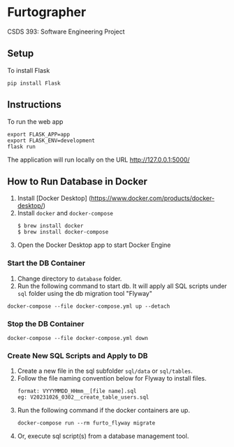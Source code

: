 # Furtographer
CSDS 393: Software Engineering Project

## Setup
To install Flask
```
pip install Flask
```

## Instructions
To run the web app
```
export FLASK_APP=app
export FLASK_ENV=development
flask run
```
The application will run locally on the URL http://127.0.0.1:5000/

## How to Run Database in Docker

1. Install [Docker Desktop] (https://www.docker.com/products/docker-desktop/)
1. Install `docker` and `docker-compose`
    ```
    $ brew install docker
    $ brew install docker-compose
    ```
1.  Open the Docker Desktop app to start Docker Engine

### Start the DB Container
1. Change directory to `database` folder.
1. Run the following command to start db. It will apply all SQL scripts under `sql` folder using the db migration tool "Flyway"
```
docker-compose --file docker-compose.yml up --detach
```

### Stop the DB Container
```
docker-compose --file docker-compose.yml down
```

### Create New SQL Scripts and Apply to DB
1. Create a new file in the sql subfolder `sql/data` or `sql/tables`.
1. Follow the file naming convention below for Flyway to install files.
    ```
    format: VYYYMMDD_HHmm__[file name].sql
    eg: V20231026_0302__create_table_users.sql
    ```
1. Run the following command if the docker containers are up.
    ```
    docker-compose run --rm furto_flyway migrate
    ```
1. Or, execute sql script(s) from a database management tool. 


